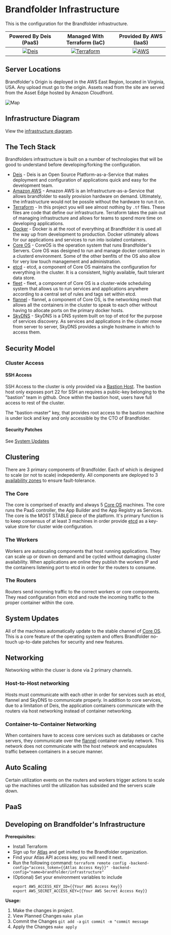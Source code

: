 # Brandfolder Infrastructure

This is the configuration for the Brandfolder infrastructure. 

| Powered By Deis (PaaS) | Managed With Terraform (IaC) | Provided By AWS (IaaS) |
|:-------------:|:-------------:|:-----:|
| [![Deis](https://brandfolder.com/brandfolder-infrastructure/assets/yf0vtwt0)](http://deis.io) | [![Terraform](https://brandfolder.com/brandfolder-infrastructure/assets/ak6pnrtw)](https://terraform.io) | [![AWS](https://brandfolder.com/brandfolder-infrastructure/assets/a70ln6en)](https://aws.amazon.com)

## Server Locations

Brandfolder's Origin is deployed in the AWS East Region, located in Virginia, USA. Any upload must go to the origin. Assets read from the site are served from the Asset Edge hosted by Amazon Cloudfront.

![Map](https://brandfolder.com/brandfolder-infrastructure/attachments/h75claxg/brandfolder-infrastructure-infra-locations-map-image.png?dl=true)

## Infrastructure Diagram

View the [infrastructure diagram](diagram.asci).

## The Tech Stack

Brandfolders infrastructure is built on a number of technologies that will be good to understand before developing/forking the configuration.

* [Deis](https://deis.io) - Deis is an Open Source Platform-as-a-Service that makes deployment and configuration of applications quick and easy for the development team.
* [Amazon AWS](https://aws.amazon.com) - Amazon AWS is an Infrastructure-as-a-Service that allows brandfolder to easily provision hardware on demand. Ultimately, the infrastructure would not be possile without the hardware to run it on.
* [Terraform](https://terraform.io) - In this project you will see almost nothing by `.tf` files. These files are code that define our infrastructure. Terraform takes the pain out of managing infrastructure and allows for teams to spend more time on developing applications.
* [Docker](https://docker.com) - Docker is at the root of everything at Brandfolder it is used all the way up from development to production. Docker utlimately allows for our applications and services to run into isolated containers.
* [Core OS](https://coreos.com) - CoreOS is the operation system that runs Brandfolder's Servers. Core OS was designed to run and manage docker containers in a clusterd environment. Some of the other benfits of the OS also allow for very low touch management and administration.
* [etcd](https://github.com/coreos/etcd) - etcd, a component of Core OS maintains the configuration for everything in the cluster. It is a consistent, highly available, fault tolerant data store.
* [fleet](https://github.com/coreos/fleet) - fleet, a component of Core OS is a cluster-wide scheduling system that allows us to run services and applications anywhere according to a central set of rules and tags set within etcd. 
* [flannel](https://github.com/coreos/flannel) - flannel, a component of Core OS, is the networking mesh that allows all the containers in the cluster to speak to each other without having to allocate ports on the primary docker hosts.
* [SkyDNS](https://github.com/skynetservices/skydns) - SkyDNS is a DNS system built on top of etcd for the purpose of services discovery. As services and applications in the cluster move from server to server, SkyDNS provides a single hostname in which to access them.

## Security Model

### Cluster Access

#### SSH Access

SSH Access to the cluster is only provided via a [Bastion Host](https://en.wikipedia.org/wiki/Bastion_host). The bastion host only exposes port 22 for SSH an requires a public-key belonging to the "bastion" team in github. Once within the bastion host, users have full access to rest of the cluster.

The "bastion-master" key, that provides root access to the bastion machine is under lock and key and only accessible by the CTO of Brandfolder.

#### Security Patches

See [System Updates](#system-updates)

## Clustering

There are 3 primary components of Brandfolder. Each of which is designed to scale (or not to scale) indepedently. All components are deployed to 3 [availability zones](http://docs.aws.amazon.com/AWSEC2/latest/UserGuide/using-regions-availability-zones.html) to ensure fault-tolerance.

### The Core

The core is comprised of exactly and always 5 [Core OS](https://coreos.com/) machines. The core runs the PaaS controller, the App Builder and the App Registry as Services. The core is the MOST STABLE piece of the platform. It's primary function is to keep consensus of at least 3 machines in order provide [etcd](https://github.com/coreos/etcd) as a key-value store for cluster wide configuration.

### The Workers

Workers are autoscaling components that host running applications. They can scale up or down on demand and be cycled without damaging cluster availability. When applications are online they publish the workers IP and the containers listening port to etcd in order for the routers to consume.

### The Routers

Routers send incoming traffic to the correct workers or core components. They read configuration from etcd and route the incoming traffic to the proper container within the core.

## System Updates

All of the machines automatically update to the stable channel of [Core OS](https://coreos.com/). This is a core feature of the operating system and offers Brandfolder no-touch up-to-date patches for security and new features.

## Networking

Networking within the cluser is done via 2 primary channels.

### Host-to-Host networking

Hosts must communicate with each other in order for services such as etcd, flannel and SkyDNS to communicate properly. In addition to core services, due to a limitation of Deis, the application containers communicate with the routers via host networking instead of container networking.

### Container-to-Container Networking

When containers have to access core services such as databases or cache servers, they communicate over the [flannel](https://github.com/coreos/flannel) container overlay network. This network does not communicate with the host network and encapsulates traffic between containers in a secure manner.

## Auto Scaling

Certain utilization events on the routers and workers trigger actions to scale up the machines until the utilization has subsided and the servers scale down.

## PaaS

## Developing on Brandfolder's Infrastructure

**Prerequisites:**

* Install Terraform
* Sign up for [Atlas](https://atlas.hashicorp.com/) and get invited to the Brandfolder organization.
* Find your Atlas API access key, you will need it next.
* Run the following command:
  `terraform remote config -backend-config="access_token={{Atlas Access Key}}" -backend-config="name=brandfolder/infrastructure"`
* (Optional) Set your environment variables to include
  ```
  export AWS_ACCESS_KEY_ID={{Your AWS Access Key}}
  export AWS_SECRET_ACCESS_KEY={{Your AWS Secret Access Key}}
  ```

**Usage:**

1. Make the changes in project.
1. View Planned Changes
  `make plan`
1. Commit the Changes
  `git add -a`
  `git commit -m "commit message`
1. Apply the Changes
  `make apply`
